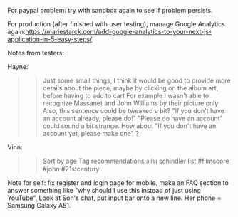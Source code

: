 For paypal problem: try with sandbox again to see if problem persists.

For production (after finished with user testing), manage Google Analytics again:https://mariestarck.com/add-google-analytics-to-your-next-js-application-in-5-easy-steps/

Notes from testers:

Hayne:

> > Just some small things, I think it would be good to provide more details about the piece, maybe by clicking on the album art, before having to add to cart
> > For example I wasn't able to recognize Massanet and John Williams by their picture only
> > Also, this sentence could be tweaked a bit? "If you don't have an account already, please do!"
> > "Please do have an account" could sound a bit strange. How about "If you don't have an account yet, please make one" ?

Vinn:

> > Sort by age
> > Tag recommendations
> > อย่าง schindler list #filmscore #john #21stcentury

Note for self: fix register and login page for mobile, make an FAQ section to answer something like "why should I use this instead of just using YouTube".
Look at Soh's chat, put input bar onto a new line. Her phone = Samsung Galaxy A51.
